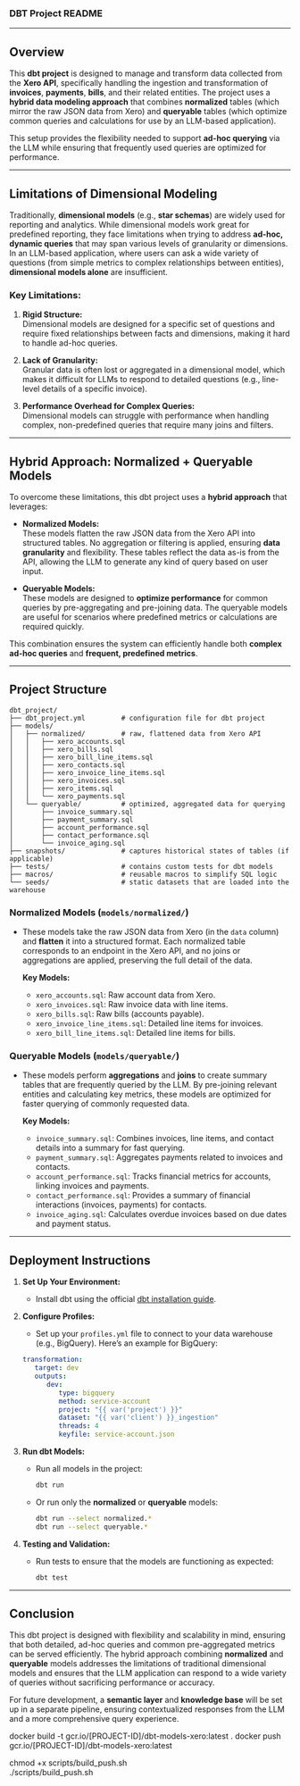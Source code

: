### **DBT Project README**

---

## **Overview**

This **dbt project** is designed to manage and transform data collected from the **Xero API**, specifically handling the ingestion and transformation of **invoices**, **payments**, **bills**, and their related entities. The project uses a **hybrid data modeling approach** that combines **normalized** tables (which mirror the raw JSON data from Xero) and **queryable** tables (which optimize common queries and calculations for use by an LLM-based application). 

This setup provides the flexibility needed to support **ad-hoc querying** via the LLM while ensuring that frequently used queries are optimized for performance.

---

## **Limitations of Dimensional Modeling**

Traditionally, **dimensional models** (e.g., **star schemas**) are widely used for reporting and analytics. While dimensional models work great for predefined reporting, they face limitations when trying to address **ad-hoc, dynamic queries** that may span various levels of granularity or dimensions. In an LLM-based application, where users can ask a wide variety of questions (from simple metrics to complex relationships between entities), **dimensional models alone** are insufficient.

### **Key Limitations:**
1. **Rigid Structure:**  
   Dimensional models are designed for a specific set of questions and require fixed relationships between facts and dimensions, making it hard to handle ad-hoc queries.
   
2. **Lack of Granularity:**  
   Granular data is often lost or aggregated in a dimensional model, which makes it difficult for LLMs to respond to detailed questions (e.g., line-level details of a specific invoice).

3. **Performance Overhead for Complex Queries:**  
   Dimensional models can struggle with performance when handling complex, non-predefined queries that require many joins and filters.

---

## **Hybrid Approach: Normalized + Queryable Models**

To overcome these limitations, this dbt project uses a **hybrid approach** that leverages:
- **Normalized Models:**  
  These models flatten the raw JSON data from the Xero API into structured tables. No aggregation or filtering is applied, ensuring **data granularity** and flexibility. These tables reflect the data as-is from the API, allowing the LLM to generate any kind of query based on user input.
  
- **Queryable Models:**  
  These models are designed to **optimize performance** for common queries by pre-aggregating and pre-joining data. The queryable models are useful for scenarios where predefined metrics or calculations are required quickly.

This combination ensures the system can efficiently handle both **complex ad-hoc queries** and **frequent, predefined metrics**.

---

## **Project Structure**

```plaintext
dbt_project/
├── dbt_project.yml         # configuration file for dbt project
├── models/
│   ├── normalized/         # raw, flattened data from Xero API
│   │   ├── xero_accounts.sql
│   │   ├── xero_bills.sql
│   │   ├── xero_bill_line_items.sql
│   │   ├── xero_contacts.sql
│   │   ├── xero_invoice_line_items.sql
│   │   ├── xero_invoices.sql
│   │   ├── xero_items.sql
│   │   └── xero_payments.sql
│   └── queryable/          # optimized, aggregated data for querying
│       ├── invoice_summary.sql
│       ├── payment_summary.sql
│       ├── account_performance.sql
│       ├── contact_performance.sql
│       └── invoice_aging.sql
├── snapshots/              # captures historical states of tables (if applicable)
├── tests/                  # contains custom tests for dbt models
├── macros/                 # reusable macros to simplify SQL logic
└── seeds/                  # static datasets that are loaded into the warehouse
```

### **Normalized Models (`models/normalized/`)**
- These models take the raw JSON data from Xero (in the `data` column) and **flatten** it into a structured format. Each normalized table corresponds to an endpoint in the Xero API, and no joins or aggregations are applied, preserving the full detail of the data.
  
  **Key Models:**
  - `xero_accounts.sql`: Raw account data from Xero.
  - `xero_invoices.sql`: Raw invoice data with line items.
  - `xero_bills.sql`: Raw bills (accounts payable).
  - `xero_invoice_line_items.sql`: Detailed line items for invoices.
  - `xero_bill_line_items.sql`: Detailed line items for bills.

### **Queryable Models (`models/queryable/`)**
- These models perform **aggregations** and **joins** to create summary tables that are frequently queried by the LLM. By pre-joining relevant entities and calculating key metrics, these models are optimized for faster querying of commonly requested data.

  **Key Models:**
  - `invoice_summary.sql`: Combines invoices, line items, and contact details into a summary for fast querying.
  - `payment_summary.sql`: Aggregates payments related to invoices and contacts.
  - `account_performance.sql`: Tracks financial metrics for accounts, linking invoices and payments.
  - `contact_performance.sql`: Provides a summary of financial interactions (invoices, payments) for contacts.
  - `invoice_aging.sql`: Calculates overdue invoices based on due dates and payment status.

---

## **Deployment Instructions**

1. **Set Up Your Environment:**
   - Install dbt using the official [dbt installation guide](https://docs.getdbt.com/docs/installation).
   
2. **Configure Profiles:**
   - Set up your `profiles.yml` file to connect to your data warehouse (e.g., BigQuery). Here’s an example for BigQuery:

   ```yaml
   transformation:
      target: dev
      outputs:
         dev:
            type: bigquery
            method: service-account
            project: "{{ var('project') }}"
            dataset: "{{ var('client') }}_ingestion"
            threads: 4
            keyfile: service-account.json
   ```

3. **Run dbt Models:**
   - Run all models in the project:
     ```bash
     dbt run
     ```

   - Or run only the **normalized** or **queryable** models:
     ```bash
     dbt run --select normalized.*
     dbt run --select queryable.*
     ```

4. **Testing and Validation:**
   - Run tests to ensure that the models are functioning as expected:
     ```bash
     dbt test
     ```

---

## **Conclusion**

This dbt project is designed with flexibility and scalability in mind, ensuring that both detailed, ad-hoc queries and common pre-aggregated metrics can be served efficiently. The hybrid approach combining **normalized** and **queryable** models addresses the limitations of traditional dimensional models and ensures that the LLM application can respond to a wide variety of queries without sacrificing performance or accuracy.

For future development, a **semantic layer** and **knowledge base** will be set up in a separate pipeline, ensuring contextualized responses from the LLM and a more comprehensive query experience.



docker build -t gcr.io/[PROJECT-ID]/dbt-models-xero:latest .
docker push gcr.io/[PROJECT-ID]/dbt-models-xero:latest



chmod +x scripts/build_push.sh             
./scripts/build_push.sh